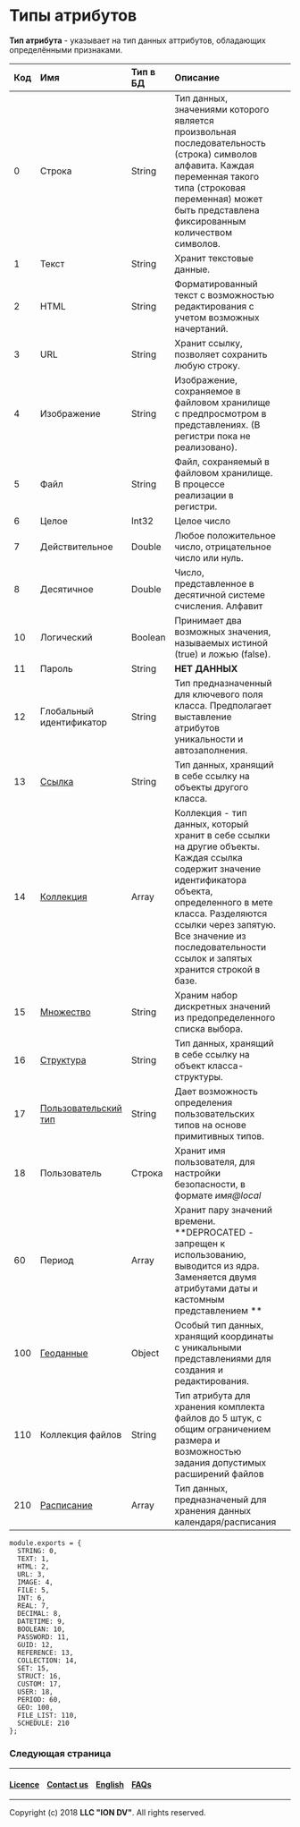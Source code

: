 # Типы атрибутов

**Тип атрибута** - указывает на тип данных аттрибутов, обладающих определёнными признаками.



| Код | Имя    | Тип в БД | Описание                                                                                                                                                                                                                                                                                                     |                                       |
|:----|:-------------------------|:---------|:--------------------------------------------------------------------------------------------------------------------------------------------------------------------------------------------------------------------------------------------------------------------------------------------------------------|:---------------------------------------------------------------------------|
| 0   | Строка                   | String   | Тип данных, значениями которого является произвольная последовательность (строка) символов алфавита. Каждая переменная такого типа (строковая переменная) может быть представлена фиксированным количеством символов.                                                                                         
| 1   | Текст                    | String   | Хранит текстовые данные.                                                                                                                                                                                                                                                                                      
| 2   | HTML                     | String   | Форматированный текст с возможностью редактирования с учетом возможных начертаний.                                                                                                                                                                                                                            
| 3   | URL                      | String   | Хранит ссылку, позволяет сохранить любую строку.                                                                                                                                                                                                                                                                     |
| 4   | Изображение              | String   | Изображение, сохраняемое в файловом хранилище с предпросмотром в представлениях. (В регистри пока не реализовано).                                                                                                                                                                                              
| 5   | Файл                     | String   | Файл, сохраняемый в файловом хранилище. В процессе реализации в регистри.                                                                                                                                                                                                                                     
| 6   | Целое                    | Int32    | Целое число                                                                                                                                                                                                                                                                                                   
| 7   | Действительное           | Double   | Любое положительное число, отрицательное число или нуль.                                                                                                                                                                                                                                                                   |
| 8   | Десятичное               | Double   | Число, представленное в десятичной системе счисления. Алфавит 
| 10  | Логический               | Boolean  | Принимает два возможных значения, называемых истиной (true) и ложью (false).                                                                                                                                                                                                                                  
| 11  | Пароль                   | String   | **НЕТ ДАННЫХ**                                                                                                                                                                                                                                                                                                          |
| 12  | Глобальный идентификатор | String   | Тип предназначенный для ключевого поля класса. Предполагает выставление атрибутов уникальности и автозаполнения.                                                                                                                                                                                                            |
| 13  | [Ссылка](/docs/ru/2_system_description/metadata_structure/meta_class/type_reference13.md)                   | String   | Тип данных, хранящий в себе ссылку на объекты другого класса.                                                                                                                                                                                                                 
| 14  | [Коллекция](/docs/ru/2_system_description/metadata_structure/meta_class/type_collection14.md)                | Array    | Коллекция - тип данных, который хранит в себе ссылки на другие объекты. Каждая ссылка содержит значение идентификатора объекта, определенного в мете класса. Разделяются ссылки через запятую. Все значение из последовательности ссылок и запятых хранится строкой в базе.                                                                             |
| 15  | [Множество](/docs/ru/2_system_description/metadata_structure/meta_class/type_multiplicity15.md)                | String   | Храним набор дискретных значений из предопределенного списка выбора.                                                                                                                                                                                                                   |
| 16  | [Структура](/docs/ru/2_system_description/metadata_structure/meta_class/type_isstruct16.md)                | String   | Тип данных, хранящий в себе ссылку на объект класса-структуры.                                                                                                                                                                                                                |                                                                            
| 17  | [Пользовательский тип](/docs/ru/2_system_description/metadata_structure/meta_class/type_user17.md)     | String   | Дает возможность определения пользовательских типов на основе примитивных типов.                                                                                                                                                                                             |                                                                           
| 18  | Пользователь             | Строка   | Хранит имя пользователя, для настройки безопасности, в формате _имя@local_                                                                                                                                                                                                                                                                                                            |
| 60  | Период                   | Array    | Хранит пару значений времени. **DEPROCATED - запрещен к использованию, выводится из ядра. Заменяется двумя атрибутами даты и кастомным представлением  **                                                                                                                                                                                                                                                                                       |
| 100 | [Геоданные](/docs/ru/2_system_description/metadata_structure/meta_class/type_geodata100.md)                | Object   | Особый тип данных, хранящий координаты с уникальными представлениями для создания и редактирования.                                                                                                                                                                                      
| 110 | Коллекция файлов         | String   | Тип атрибута для хранения комплекта файлов до 5 штук, с общим ограничением размера и возможностью задания допустимых расширений файлов                                                                                                                                                                                
| 210 | [Расписание](/docs/ru/2_system_description/metadata_structure/meta_class/type_schedule210.md)               | Array    | Тип данных, предназначеный для хранения данных календаря/расписания                                                                                                                                                                                                                                           |                                                                            

```
module.exports = {
  STRING: 0,
  TEXT: 1,
  HTML: 2,
  URL: 3,
  IMAGE: 4,
  FILE: 5,
  INT: 6,
  REAL: 7,
  DECIMAL: 8,
  DATETIME: 9,
  BOOLEAN: 10,
  PASSWORD: 11,
  GUID: 12,
  REFERENCE: 13,
  COLLECTION: 14,
  SET: 15,
  STRUCT: 16,
  CUSTOM: 17,
  USER: 18,
  PERIOD: 60,
  GEO: 100,
  FILE_LIST: 110,
  SCHEDULE: 210
};
```
### Следующая страница []()
--------------------------------------------------------------------------  


 #### [Licence](/LICENCE.md) &ensp;  [Contact us](https://iondv.com) &ensp;  [English](/docs/en/2_system_description/metadata_structure/meta_class/property_types.md)   &ensp; [FAQs](/faqs.md)          



--------------------------------------------------------------------------  

Copyright (c) 2018 **LLC "ION DV"**.
All rights reserved. 
